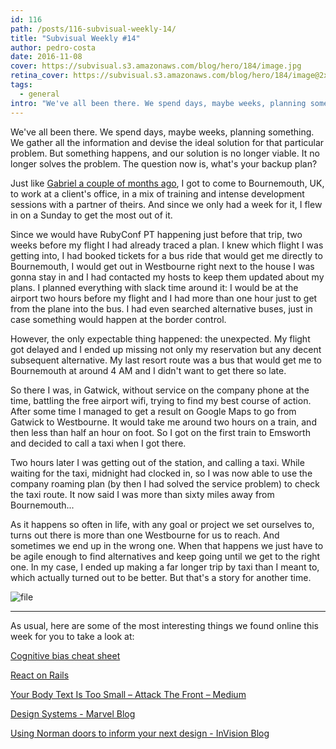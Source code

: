 ```yaml
---
id: 116
path: /posts/116-subvisual-weekly-14/
title: "Subvisual Weekly #14"
author: pedro-costa
date: 2016-11-08
cover: https://subvisual.s3.amazonaws.com/blog/hero/184/image.jpg
retina_cover: https://subvisual.s3.amazonaws.com/blog/hero/184/image@2x.jpg
tags:
  - general
intro: "We've all been there. We spend days, maybe weeks, planning something. We gather all the information and devise the ideal solution for that particular problem. But something happens, and our solution is no longer viable. It no longer solves the problem. The question now is, what's your backup plan?"
---
```


We've all been there. We spend days, maybe weeks, planning something. We gather all the information and devise the ideal solution for that particular problem. But something happens, and our solution is no longer viable. It no longer solves the problem. The question now is, what's your backup plan?

Just like [Gabriel a couple of months ago](https://subvisual.co/blog/posts/106), I got to come to Bournemouth, UK,  to work at a client's office, in a mix of training and intense development sessions with a partner of theirs. And since we only had a week for it, I flew in on a Sunday to get the most out of it.

Since we would have RubyConf PT happening just before that trip, two weeks before my flight I had already traced a plan. I knew which flight I was getting into, I had booked tickets for a bus ride that would get me directly to Bournemouth, I would get out in Westbourne right next to the house I was gonna stay in and I had contacted my hosts to keep them updated about my plans. I planned everything with slack time around it: I would be at the airport two hours before my flight and I had more than one hour just to get from the plane into the bus. I had even searched alternative buses, just in case something  would happen at the border control.

However, the only expectable thing happened: the unexpected. My flight got delayed and I ended up missing not only my reservation but any decent subsequent alternative. My last resort route was a bus that would get me to Bournemouth at around 4 AM and I didn't want to get there so late.

So there I was, in Gatwick, without service on the company phone at the time, battling the free airport wifi, trying to find my best course of action. After some time I managed to get a result on Google Maps to go from Gatwick to Westbourne. It would take me around two hours on a train, and then less than half an hour on foot. So I got on the first train to Emsworth and decided to call a taxi when I got there.

Two hours later I was getting out of the station, and calling a taxi. While waiting for the taxi, midnight had clocked in, so I was now able to use the company roaming plan (by then I had solved the service problem) to check the taxi route. It now said I was more than sixty miles away from Bournemouth...

As it happens so often in life, with any goal or project we set ourselves to, turns out there is more than one Westbourne for us to reach. And sometimes we end up in the wrong one. When that happens we just have to be agile enough to find alternatives and keep going until we get to the right one. In my case, I ended up making a far longer trip by taxi than I meant to, which actually turned out to be better. But that's a story for another time.

![file](https://subvisual.s3.amazonaws.com/blog/post_image/223/original.jpg)

---

As usual, here are some of the most interesting things we found online this week for you to take a look at:

[Cognitive bias cheat sheet](https://betterhumans.coach.me/cognitive-bias-cheat-sheet-55a472476b18#.puk86teo0)

[React on Rails](https://product.reverb.com/react-on-rails-9936283aea07#.xrq4lgg9x)

[Your Body Text Is Too Small – Attack The Front – Medium](https://medium.com/attack-the-front/your-body-text-is-too-small-5e02d36dc902#.3sxny4xz7)

[Design Systems - Marvel Blog](https://blog.marvelapp.com/design-systems/)

[Using Norman doors to inform your next design - InVision Blog](http://blog.invisionapp.com/norman-doors-ux-design/)
